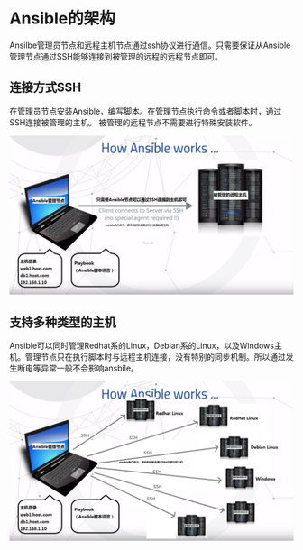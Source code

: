 # Ansible的架构


Ansilbe管理员节点和远程主机节点通过ssh协议进行通信。只需要保证从Ansible管理节点通过SSH能够连接到被管理的远程的远程节点即可。

## 连接方式SSH
在管理员节点安装Ansible，编写脚本。在管理节点执行命令或者脚本时，通过SSH连接被管理的主机。  被管理的远程节点不需要进行特殊安装软件。

![](ansible-two-machine-edited.png)


## 支持多种类型的主机

Ansible可以同时管理Redhat系的Linux，Debian系的Linux，以及Windows主机。管理节点只在执行脚本时与远程主机连接，没有特别的同步机制。所以通过发生断电等异常一般不会影响ansbile。

![](ansible-multiple-machine-edited.png)